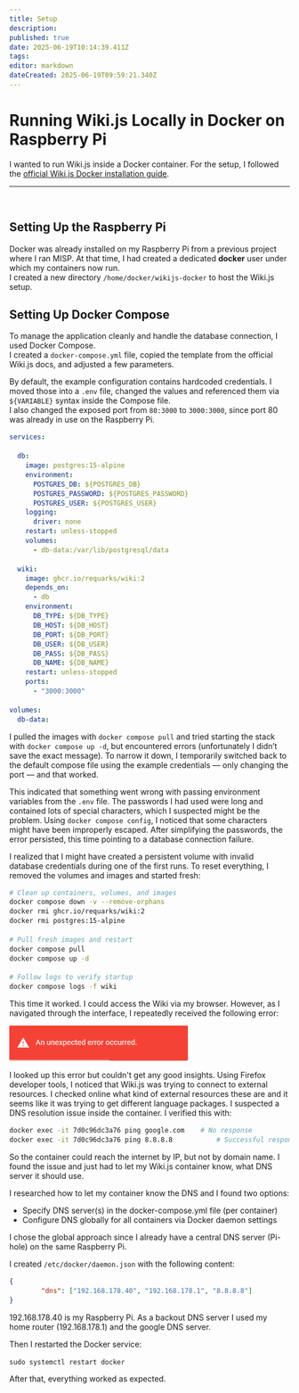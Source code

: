 ```yaml
---
title: Setup
description: 
published: true
date: 2025-06-19T10:14:39.411Z
tags: 
editor: markdown
dateCreated: 2025-06-19T09:59:21.340Z
---
```


# Running Wiki.js Locally in Docker on Raspberry Pi

I wanted to run Wiki.js inside a Docker container. For the setup, I followed the [official Wiki.js Docker installation guide](https://docs.requarks.io/install/docker).

---
<br>

## Setting Up the Raspberry Pi

Docker was already installed on my Raspberry Pi from a previous project where I ran MISP. At that time, I had created a dedicated **docker** user under which my containers now run.  
I created a new directory `/home/docker/wikijs-docker` to host the Wiki.js setup.
<br>

## Setting Up Docker Compose

To manage the application cleanly and handle the database connection, I used Docker Compose.  
I created a `docker-compose.yml` file, copied the template from the official Wiki.js docs, and adjusted a few parameters.

By default, the example configuration contains hardcoded credentials. I moved those into a `.env` file, changed the values and referenced them via `${VARIABLE}` syntax inside the Compose file.  
I also changed the exposed port from `80:3000` to `3000:3000`, since port 80 was already in use on the Raspberry Pi.

```yaml
services:

  db:
    image: postgres:15-alpine
    environment:
      POSTGRES_DB: ${POSTGRES_DB}
      POSTGRES_PASSWORD: ${POSTGRES_PASSWORD}
      POSTGRES_USER: ${POSTGRES_USER}
    logging:
      driver: none
    restart: unless-stopped
    volumes:
      - db-data:/var/lib/postgresql/data

  wiki:
    image: ghcr.io/requarks/wiki:2
    depends_on:
      - db
    environment:
      DB_TYPE: ${DB_TYPE}
      DB_HOST: ${DB_HOST}
      DB_PORT: ${DB_PORT}
      DB_USER: ${DB_USER}
      DB_PASS: ${DB_PASS}
      DB_NAME: ${DB_NAME}
    restart: unless-stopped
    ports:
      - "3000:3000"

volumes:
  db-data:
```

I pulled the images with `docker compose pull` and tried starting the stack with `docker compose up -d`, but encountered errors (unfortunately I didn’t save the exact message).
To narrow it down, I temporarily switched back to the default compose file using the example credentials — only changing the port — and that worked.

This indicated that something went wrong with passing environment variables from the `.env` file.
The passwords I had used were long and contained lots of special characters, which I suspected might be the problem. Using `docker compose config`, I noticed that some characters might have been improperly escaped.
After simplifying the passwords, the error persisted, this time pointing to a database connection failure.

I realized that I might have created a persistent volume with invalid database credentials during one of the first runs.
To reset everything, I removed the volumes and images and started fresh:

```bash
# Clean up containers, volumes, and images
docker compose down -v --remove-orphans
docker rmi ghcr.io/requarks/wiki:2
docker rmi postgres:15-alpine

# Pull fresh images and restart
docker compose pull
docker compose up -d

# Follow logs to verify startup
docker compose logs -f wiki
```

This time it worked. I could access the Wiki via my browser. However, as I navigated through the interface, I repeatedly received the following error:

![an_unexpected_error_occured.png](/services/wikijs/an_unexpected_error_occured.png)

I looked up this error but couldn't get any good insights. Using Firefox developer tools, I noticed that Wiki.js was trying to connect to external resources. I checked online what kind of external resources these are and it seems like it was trying to get different language packages. I suspected a DNS resolution issue inside the container. I verified this with:

```bash
docker exec -it 7d0c96dc3a76 ping google.com	# No response
docker exec -it 7d0c96dc3a76 ping 8.8.8.8			# Successful response
```

So the container could reach the internet by IP, but not by domain name. I found the issue and just had to let my Wiki.js container know, what DNS server it should use. 

I researched how to let my container know the DNS and I found two options:
- Specify DNS server(s) in the docker-compose.yml file (per container)
- Configure DNS globally for all containers via Docker daemon settings

I chose the global approach since I already have a central DNS server (Pi-hole) on the same Raspberry Pi.

I created `/etc/docker/daemon.json` with the following content:

```json
{
        "dns": ["192.168.178.40", "192.168.178.1", "8.8.8.8"]
}
```

192.168.178.40 is my Raspberry Pi. As a backout DNS server I used my home router (192.168.178.1) and the google DNS server.

Then I restarted the Docker service:

`sudo systemctl restart docker`

After that, everything worked as expected.